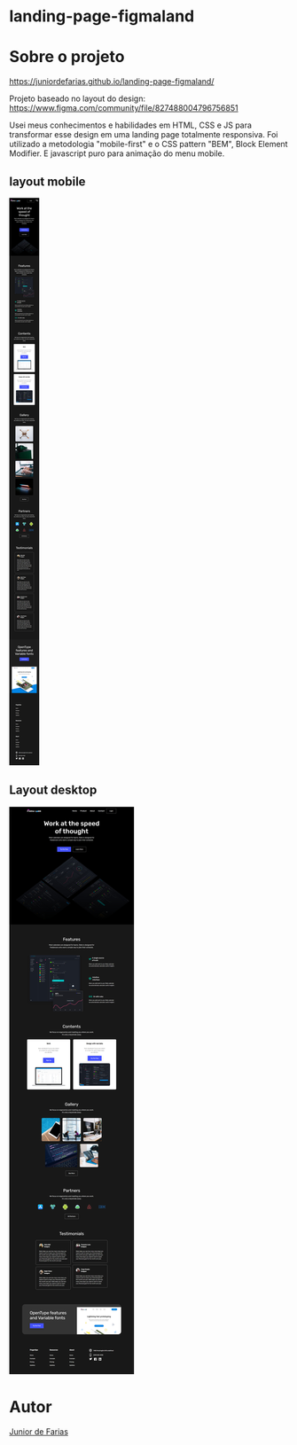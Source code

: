 # landing-page-figmaland

# Sobre o projeto
https://juniordefarias.github.io/landing-page-figmaland/

Projeto baseado no layout do design: https://www.figma.com/community/file/827488004796756851

Usei meus conhecimentos e habilidades em HTML, CSS e JS para transformar esse design em uma landing page totalmente responsiva. Foi utilizado a metodologia "mobile-first" e o CSS pattern "BEM", Block Element Modifier. E javascript puro para animação do menu mobile.

## layout mobile
![mobile](https://github.com/juniordefarias/landing-page-figmaland/blob/main/assets/img/layout-mobile.jpg)

## Layout desktop
![desktop](https://github.com/juniordefarias/landing-page-figmaland/blob/main/assets/img/layout-desktop.jpg)

# Autor
<a href="https://www.linkedin.com/in/junior-farias-b2061b232/">Junior de Farias</a>
